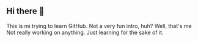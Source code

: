 ## Hi there 👋
This is mi trying to learn GitHub.
Not a very fun intro, huh? Well, that's me
Not really working on anything. Just learning for the sake of it.
